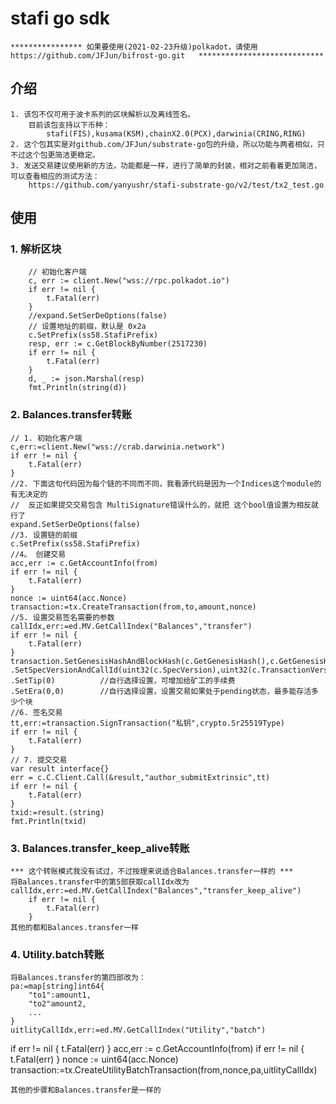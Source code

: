 #   stafi go sdk
    **************** 如果要使用(2021-02-23升级)polkadot，请使用https://github.com/JFJun/bifrost-go.git   ****************************
## 介绍
    1. 该包不仅可用于波卡系列的区块解析以及离线签名。
        目前该包支持以下币种：
            stafi(FIS),kusama(KSM),chainX2.0(PCX),darwinia(CRING,RING)
    2. 这个包其实是对github.com/JFJun/substrate-go包的升级，所以功能与两者相似，只不过这个包更简洁更稳定。
    3. 发送交易建议使用新的方法，功能都是一样，进行了简单的封装，相对之前看着更加简洁，可以查看相应的测试方法：
        https://github.com/yanyushr/stafi-substrate-go/v2/test/tx2_test.go
## 使用
### 1. 解析区块
        // 初始化客户端
        c, err := client.New("wss://rpc.polkadot.io")
    	if err != nil {
    		t.Fatal(err)
    	}
    	//expand.SetSerDeOptions(false)
    	// 设置地址的前缀，默认是 0x2a
    	c.SetPrefix(ss58.StafiPrefix)
    	resp, err := c.GetBlockByNumber(2517230)
    	if err != nil {
    		t.Fatal(err)
    	}
    	d, _ := json.Marshal(resp)
    	fmt.Println(string(d))
        
### 2. Balances.transfer转账
    // 1. 初始化客户端
    c,err:=client.New("wss://crab.darwinia.network")
    if err != nil {
    	t.Fatal(err)
    }
    //2. 下面这句代码因为每个链的不同而不同，我看源代码是因为一个Indices这个module的有无决定的
    //  反正如果提交交易包含 MultiSignature错误什么的，就把 这个bool值设置为相反就行了
    expand.SetSerDeOptions(false)
    //3. 设置链的前缀
    c.SetPrefix(ss58.StafiPrefix)
    //4。 创建交易
    acc,err := c.GetAccountInfo(from)
    if err != nil {
        t.Fatal(err)
    }
    nonce := uint64(acc.Nonce)
    transaction:=tx.CreateTransaction(from,to,amount,nonce)
    //5. 设置交易签名需要的参数
    callIdx,err:=ed.MV.GetCallIndex("Balances","transfer")
    if err != nil {
        t.Fatal(err)
    }
    transaction.SetGenesisHashAndBlockHash(c.GetGenesisHash(),c.GetGenesisHash())
    .SetSpecVersionAndCallId(uint32(c.SpecVersion),uint32(c.TransactionVersion),callIdx)
    .SetTip(0)          //自行选择设置，可增加给矿工的手续费
    .SetEra(0,0)        //自行选择设置，设置交易如果处于pending状态，最多能存活多少个块
    //6. 签名交易
    tt,err:=transaction.SignTransaction("私钥",crypto.Sr25519Type)
    if err != nil {
    	t.Fatal(err)
    }
    // 7. 提交交易
    var result interface{}
    err = c.C.Client.Call(&result,"author_submitExtrinsic",tt)
    if err != nil {
    	t.Fatal(err)
    }
    txid:=result.(string)
    fmt.Println(txid)

### 3. Balances.transfer_keep_alive转账
    *** 这个转账模式我没有试过，不过按理来说适合Balances.transfer一样的 ***
    将Balances.transfer中的第5部获取callIdx改为
    callIdx,err:=ed.MV.GetCallIndex("Balances","transfer_keep_alive")
        if err != nil {
            t.Fatal(err)
        }
    其他的都和Balances.transfer一样
    
### 4. Utility.batch转账
    将Balances.transfer的第四部改为：
    pa:=map[string]int64{
        "to1":amount1,
        "to2"amount2,
        ...
    }
    uitlityCallIdx,err:=ed.MV.GetCallIndex("Utility","batch")
   if err != nil {
       t.Fatal(err)
   }
    acc,err := c.GetAccountInfo(from)
    if err != nil {
        t.Fatal(err)
    }
    nonce := uint64(acc.Nonce)
    transaction:=tx.CreateUtilityBatchTransaction(from,nonce,pa,uitlityCallIdx)
    
    其他的步骤和Balances.transfer是一样的
